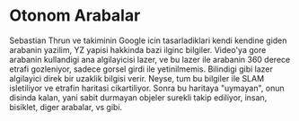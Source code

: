 # Otonom Arabalar

Sebastian Thrun ve takiminin Google icin tasarladiklari kendi kendine
giden arabanin yazilim, YZ yapisi hakkinda bazi ilginc
bilgiler. Video'ya gore arabanin kullandigi ana algilayicisi lazer, ve
bu lazer ile arabanin 360 derece etrafi gozleniyor, sadece gorsel
girdi ile yetinilmemis. Bilindigi gibi lazer algilayici direk bir
uzaklik bilgisi verir. Neyse, tum bu bilgiler ile SLAM isletiliyor ve
etrafin haritasi cikartiliyor. Sonra bu haritaya "uymayan", onun
disinda kalan, yani sabit durmayan objeler surekli takip ediliyor,
insan, bisiklet, diger arabalar, vs gibi.





